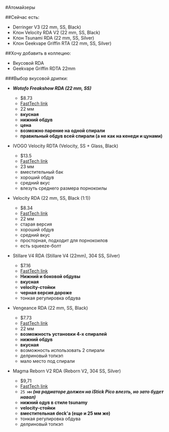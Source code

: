 #Атомайзеры

##Сейчас есть:
- Derringer V3 (22 mm, SS, Black)
- Клон Velocity RDA V2 (22 mm, SS, Black)
- Клон Tsunami RDA (22 mm, SS, Silver)
- Клон Geekvape Griffin RTA (22 mm, SS, Silver)

##Хочу добавить в коллецию:
* Вкусовой RDA
* Geekvape Griffin RDTA 22mm

###Выбор вкусовой дрипки:
 
* ***Wotofo Freakshow RDA (22 mm, SS)***  
    * $8.73  
    * [FastTech link](https://www.fasttech.com/products/0/10016489/3822900-authentic-wotofo-freakshow-rda-rebuildable)  
    * 22 мм  
    * **вкусная**  
    * **нижний обдув**  
    * **цена**  
    * **возможно парение на одной спирали**  
    * **правильный обдув всей спирали (а не как на кенеди и цунами)**  
    
* IVOGO Velocity RDTA (Velocity, SS + Glass, Black)  
    * $13.5  
    * [FastTech link](https://www.fasttech.com/products/3028/10019922/4221301)  
    * 23 мм  
    * вместительный бак  
    * хороший обдув  
    * средний вкус  
    * влезуть среднего размера порнокоилы  
    
* Velocity RDA (22 mm, SS, Black (1:1))  
    * $8.34  
    * [FastTech link](https://www.fasttech.com/products/3028/10014538/2513500)  
    * 22 мм  
    * старая версия  
    * хороший обдув  
    * средний вкус  
    * просторная, подходит для порнокоилов  
    * есть squeeze-болт  
    
* Stillare V4 RDA (Stillare V4 (22mm), 304 SS, Silver)  
    * $7.16  
    * [FastTech link](https://www.fasttech.com/products/3028/10007916/4568100)  
    * **Нижний и боковой обдувы**  
    * **вкусная**  
    * **velocity-стойки**  
    * **черная версия дороже**  
    * тонкая регулировка обдува  
    
* Vengeance RDA (22 mm, SS, Black)  
    * $7.73  
    * [FastTech link](https://www.fasttech.com/products/3028/10013347/2254900)  
    * 22 мм  
    * **возможность установки 4-х спиралей**  
    * **нижний обдув**  
    * **вкусная**  
    * возможность использовать 2 спирали  
    * делриновый топкэп  
    * мало место под спирали  
    
* Magma Reborn V2 RDA (Reborn V2, 304 SS, Silver)  
    * $9,71  
    * [FastTech link](https://www.fasttech.com/products/3028/10008103/4493001)  
    * `25 мм`  ***(на радиаторе должен на iStick Pico влезть, но зато будет навал)***  
    * **нижний одув в стиле tsunamy**  
    * **velocity-стойки**  
    * **вместительная deck'а (еще и 25 мм же)**  
    * тонкая регулировка обдува  
    * делриновый топкэп  
